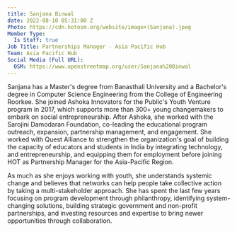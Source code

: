 ```yaml
---
title: Sanjana Binwal
date: 2022-08-10 05:31:00 Z
Photo: https://cdn.hotosm.org/website/image+(Sanjana).jpeg
Member Type:
  Is Staff: true
Job Title: Partnerships Manager - Asia Pacific Hub
Team: Asia Pacific Hub
Social Media (Full URL):
  OSM: https://www.openstreetmap.org/user/Sanjana%20Binwal
---
```


Sanjana has a Master's degree from Banasthali University and a Bachelor's degree in Computer Science Engineering from the College of Engineering Roorkee. She joined Ashoka Innovators for the Public's Youth Venture program in 2017, which supports more than 300+ young changemakers to embark on social entrepreneurship. After Ashoka, she worked with the Sarojini Damodaran Foundation, co-leading the educational program outreach, expansion, partnership management, and engagement. She worked with Quest Alliance to strengthen the organization's goal of building the capacity of educators and students in India by integrating technology, and entrepreneurship, and equipping them for employment before joining HOT as Partnership Manager for the Asia-Pacific Region.

As much as she enjoys working with youth, she understands systemic change and believes that networks can help people take collective action by taking a multi-stakeholder approach. She has spent the last few years focusing on program development through philanthropy, identifying system-changing solutions, building strategic government and non-profit partnerships, and investing resources and expertise to bring newer opportunities through collaboration.